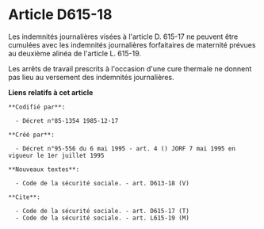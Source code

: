 # Article D615-18

Les indemnités journalières visées à l'article D. 615-17 ne peuvent être cumulées avec les indemnités journalières
forfaitaires de maternité prévues au deuxième alinéa de l'article L. 615-19.

Les arrêts de travail prescrits à l'occasion d'une cure thermale ne donnent pas lieu au versement des indemnités
journalières.

**Liens relatifs à cet article**

	**Codifié par**:

	  - Décret n°85-1354 1985-12-17

	**Créé par**:

	  - Décret n°95-556 du 6 mai 1995 - art. 4 () JORF 7 mai 1995 en vigueur le 1er juillet 1995

	**Nouveaux textes**:

	  - Code de la sécurité sociale. - art. D613-18 (V)

	**Cite**:

	  - Code de la sécurité sociale. - art. D615-17 (T)
	  - Code de la sécurité sociale. - art. L615-19 (M)
